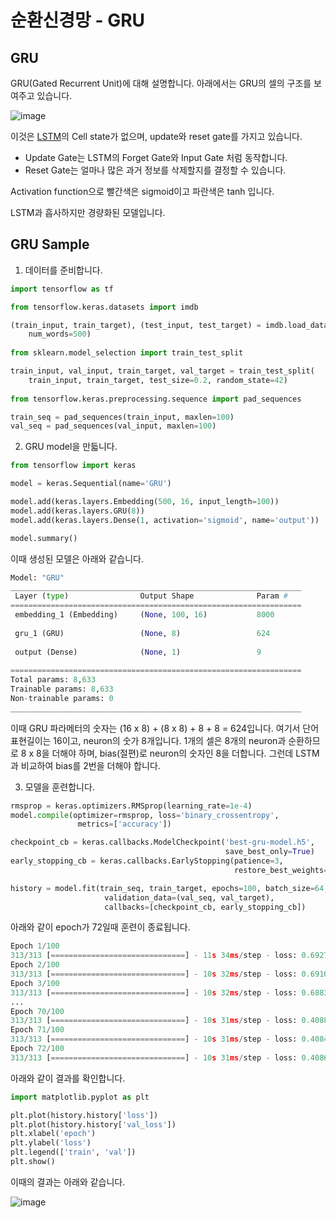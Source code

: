 # 순환신경망 - GRU

## GRU 

GRU(Gated Recurrent Unit)에 대해 설명합니다. 아래에서는 GRU의 셀의 구조를 보여주고 있습니다. 

![image](https://user-images.githubusercontent.com/52392004/188256227-e21516f9-456b-424d-b23c-02c4794e12b1.png)

이것은 [LSTM](https://github.com/kyopark2014/ML-Algorithms/blob/main/rnn-lstm.md)의 Cell state가 없으며, update와 reset gate를 가지고 있습니다. 


- Update Gate는 LSTM의 Forget Gate와 Input Gate 처럼 동작합니다. 
- Reset Gate는 얼마나 많은 과거 정보를 삭제할지를 결정할 수 있습니다. 

Activation function으로 빨간색은 sigmoid이고 파란색은 tanh 입니다. 

LSTM과 흡사하지만 경량화된 모델입니다. 

## GRU Sample

1) 데이터를 준비합니다. 

```python
import tensorflow as tf

from tensorflow.keras.datasets import imdb

(train_input, train_target), (test_input, test_target) = imdb.load_data(
    num_words=500)
    
from sklearn.model_selection import train_test_split

train_input, val_input, train_target, val_target = train_test_split(
    train_input, train_target, test_size=0.2, random_state=42)
    
from tensorflow.keras.preprocessing.sequence import pad_sequences

train_seq = pad_sequences(train_input, maxlen=100)
val_seq = pad_sequences(val_input, maxlen=100)
```

2) GRU model을 만듧니다. 

```python
from tensorflow import keras

model = keras.Sequential(name='GRU')

model.add(keras.layers.Embedding(500, 16, input_length=100))
model.add(keras.layers.GRU(8))
model.add(keras.layers.Dense(1, activation='sigmoid', name='output'))

model.summary()
```


이때 생성된 모델은 아래와 같습니다. 

```python
Model: "GRU"
_________________________________________________________________
 Layer (type)                Output Shape              Param #   
=================================================================
 embedding_1 (Embedding)     (None, 100, 16)           8000      
                                                                 
 gru_1 (GRU)                 (None, 8)                 624       
                                                                 
 output (Dense)              (None, 1)                 9         
                                                                 
=================================================================
Total params: 8,633
Trainable params: 8,633
Non-trainable params: 0
_________________________________________________________________
```

이때 GRU 파라메터의 숫자는 (16 x 8) + (8 x 8) + 8 + 8 = 624입니다. 여기서 단어표현길이는 16이고, neuron의 숫가 8개입니다. 1개의 셀은 8개의 neuron과 순환하므로 8 x 8을 더해야 하며, bias(절편)로 neuron의 숫자인 8을 더합니다. 그런데 LSTM과 비교하여 bias를 2번을 더해야 합니다. 


3) 모델을 훈련합니다. 

```python
rmsprop = keras.optimizers.RMSprop(learning_rate=1e-4)
model.compile(optimizer=rmsprop, loss='binary_crossentropy', 
               metrics=['accuracy'])

checkpoint_cb = keras.callbacks.ModelCheckpoint('best-gru-model.h5', 
                                                save_best_only=True)
early_stopping_cb = keras.callbacks.EarlyStopping(patience=3,
                                                  restore_best_weights=True)

history = model.fit(train_seq, train_target, epochs=100, batch_size=64,
                     validation_data=(val_seq, val_target),
                     callbacks=[checkpoint_cb, early_stopping_cb])
```                     

아래와 같이 epoch가 72일때 훈련이 종료됩니다. 

```python
Epoch 1/100
313/313 [==============================] - 11s 34ms/step - loss: 0.6927 - accuracy: 0.5191 - val_loss: 0.6922 - val_accuracy: 0.5362
Epoch 2/100
313/313 [==============================] - 10s 32ms/step - loss: 0.6910 - accuracy: 0.5620 - val_loss: 0.6904 - val_accuracy: 0.5528
Epoch 3/100
313/313 [==============================] - 10s 32ms/step - loss: 0.6883 - accuracy: 0.5794 - val_loss: 0.6873 - val_accuracy: 0.5780
...
Epoch 70/100
313/313 [==============================] - 10s 31ms/step - loss: 0.4088 - accuracy: 0.8170 - val_loss: 0.4348 - val_accuracy: 0.7986
Epoch 71/100
313/313 [==============================] - 10s 31ms/step - loss: 0.4084 - accuracy: 0.8169 - val_loss: 0.4348 - val_accuracy: 0.7994
Epoch 72/100
313/313 [==============================] - 10s 31ms/step - loss: 0.4086 - accuracy: 0.8163 - val_loss: 0.4339 - val_accuracy: 0.8006
```


아래와 같이 결과를 확인합니다. 

```python
import matplotlib.pyplot as plt

plt.plot(history.history['loss'])
plt.plot(history.history['val_loss'])
plt.xlabel('epoch')
plt.ylabel('loss')
plt.legend(['train', 'val'])
plt.show()
```

이때의 결과는 아래와 같습니다. 

![image](https://user-images.githubusercontent.com/52392004/188257045-b3091143-31b2-4c18-927c-467ccc5ff681.png)



